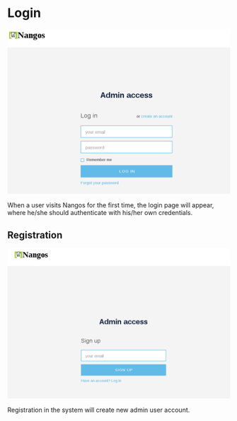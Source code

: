 # Login

![Login](images/login.png)

When a user visits Nangos for the first time, the login page will appear,
where he/she should authenticate with his/her own credentials.

## Registration

![Registration](images/registration.png)

Registration in the system will create new admin user account.
